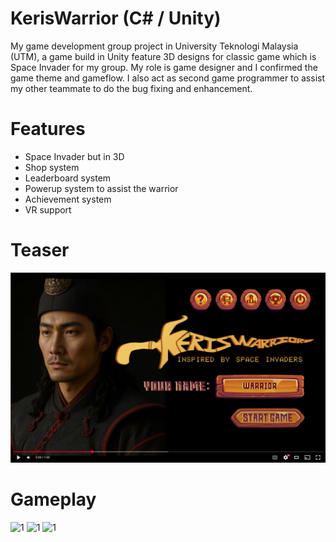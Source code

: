 # KerisWarrior (C# / Unity)

My game development group project in University Teknologi Malaysia (UTM), a game build in Unity feature 3D designs for classic game which is Space Invader for my group. My role is game designer and I confirmed the game theme and gameflow. I also act as second game programmer to assist my other teammate to do the bug fixing and enhancement.

# Features
- Space Invader but in 3D
- Shop system
- Leaderboard system
- Powerup system to assist the warrior
- Achievement system
- VR support

# Teaser
[![image](gitvisual/youtube.png)](https://youtu.be/q4hAC-4G5Og)

# Gameplay
![1](gitvisual/menu-1.gif)
![1](gitvisual/gameplay%20keris-1.gif)
![1](gitvisual/vr-1.gif)
